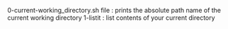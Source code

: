 0-current-working_directory.sh file : prints the absolute path name of the current working directory
1-listit : list contents of your current directory
